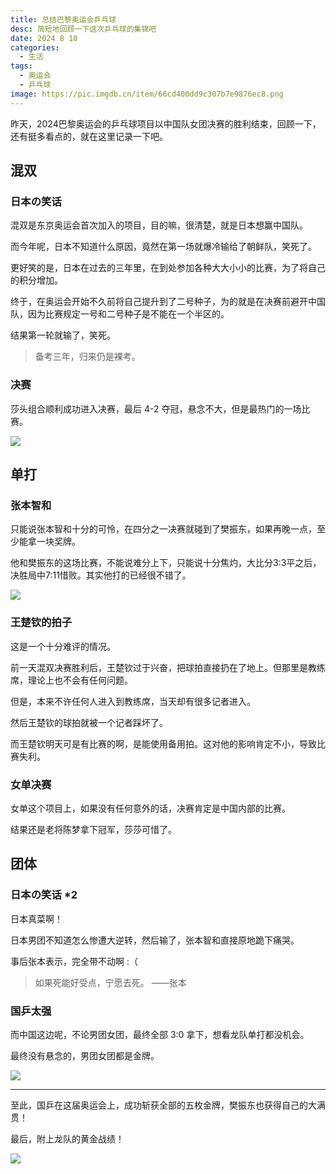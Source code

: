 ```yaml
---
title: 总结巴黎奥运会乒乓球
desc: 简短地回顾一下这次乒乓球的集锦吧
date: 2024 8 10
categories:
  - 生活
tags:
  - 奥运会
  - 乒乓球
image: https://pic.imgdb.cn/item/66cd400dd9c307b7e9876ec8.png
---
```

昨天，2024巴黎奥运会的乒乓球项目以中国队女团决赛的胜利结束，回顾一下，还有挺多看点的，就在这里记录一下吧。
## 混双

### 日本の笑话

混双是东京奥运会首次加入的项目，目的嘛，很清楚，就是日本想赢中国队。

而今年呢，日本不知道什么原因，竟然在第一场就爆冷输给了朝鲜队，笑死了。

更好笑的是，日本在过去的三年里，在到处参加各种大大小小的比赛，为了将自己的积分增加。

终于，在奥运会开始不久前将自己提升到了二号种子，为的就是在决赛前避开中国队，因为比赛规定一号和二号种子是不能在一个半区的。

结果第一轮就输了，笑死。

> 备考三年，归来仍是裸考。

### 决赛

莎头组合顺利成功进入决赛，最后 4-2 夺冠，悬念不大，但是最热门的一场比赛。

![](https://s3.bmp.ovh/imgs/2024/08/14/f53c3629a57d2d4f.jpg)


## 单打
### 张本智和

只能说张本智和十分的可怜，在四分之一决赛就碰到了樊振东，如果再晚一点，至少能拿一块奖牌。

他和樊振东的这场比赛，不能说难分上下，只能说十分焦灼，大比分3:3平之后，决胜局中7:11惜败。其实他打的已经很不错了。

![](https://s3.bmp.ovh/imgs/2024/08/14/91ec5264db6183c7.jpg)

### 王楚钦的拍子

这是一个十分难评的情况。

前一天混双决赛胜利后，王楚钦过于兴奋，把球拍直接扔在了地上。但那里是教练席，理论上也不会有任何问题。

但是，本来不许任何人进入到教练席，当天却有很多记者进入。

然后王楚钦的球拍就被一个记者踩坏了。

而王楚钦明天可是有比赛的啊，是能使用备用拍。这对他的影响肯定不小，导致比赛失利。

### 女单决赛

女单这个项目上，如果没有任何意外的话，决赛肯定是中国内部的比赛。

结果还是老将陈梦拿下冠军，莎莎可惜了。

## 团体
### 日本の笑话 *2

日本真菜啊！

日本男团不知道怎么惨遭大逆转，然后输了，张本智和直接原地跪下痛哭。

事后张本表示，完全带不动啊 :（

> 如果死能好受点，宁愿去死。 ——张本

### 国乒太强

而中国这边呢，不论男团女团，最终全部 3:0 拿下，想看龙队单打都没机会。

最终没有悬念的，男团女团都是金牌。

![](https://s3.bmp.ovh/imgs/2024/08/14/2dc02db758396604.jpg)

---

至此，国乒在这届奥运会上，成功斩获全部的五枚金牌，樊振东也获得自己的大满贯！

最后，附上龙队的黄金战绩！

![](https://s3.bmp.ovh/imgs/2024/08/21/5ad898e1f83ad15e.jpg)








